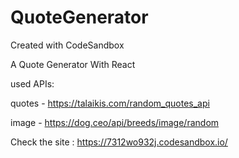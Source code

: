 # QuoteGenerator
Created with CodeSandbox

A Quote Generator With React

used APIs:

quotes - https://talaikis.com/random_quotes_api

image - https://dog.ceo/api/breeds/image/random

Check the site :
https://7312wo932j.codesandbox.io/
